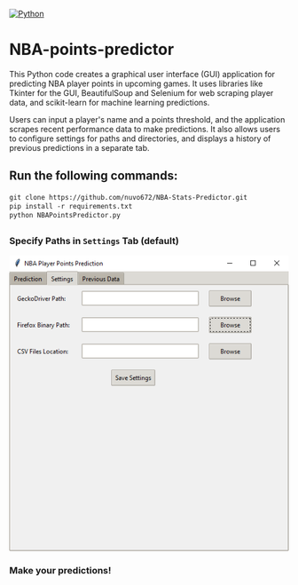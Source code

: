 
[![Python](https://img.shields.io/badge/Python-%E2%89%A5%203.6-yellow.svg)](https://www.python.org/) 

# NBA-points-predictor


This Python code creates a graphical user interface (GUI) application for predicting NBA player points in upcoming games. It uses libraries like Tkinter for the GUI, BeautifulSoup and Selenium for web scraping player data, and scikit-learn for machine learning predictions. 

Users can input a player's name and a points threshold, and the application scrapes recent performance data to make predictions. It also allows users to configure settings for paths and directories, and displays a history of previous predictions in a separate tab.

## Run the following commands:
```
git clone https://github.com/nuvo672/NBA-Stats-Predictor.git
pip install -r requirements.txt
python NBAPointsPredictor.py
```

## 

### Specify Paths in `Settings` Tab (default)
![image](https://raw.githubusercontent.com/nuvo672/NBA-Stats-Predictor/main/imgs/image.png)
### Make your predictions!
